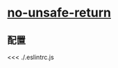 # [no-unsafe-return](https://typescript-eslint.io/rules/no-unsafe-return)

## 配置

<<< ./.eslintrc.js
